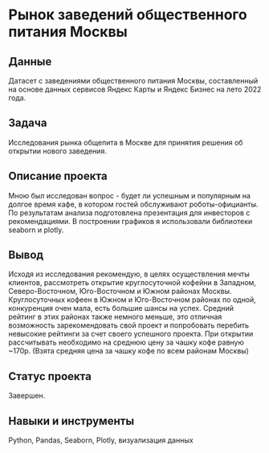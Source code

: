 # Рынок заведений общественного питания Москвы

## Данные

Датасет с заведениями общественного питания Москвы, составленный на основе данных сервисов Яндекс Карты и Яндекс Бизнес на лето 2022 года.

## Задача

Исследования рынка общепита в Москве для принятия решения об открытии нового заведения.

## Описание проекта

Мною был исследован вопрос - будет ли успешным и популярным на долгое время кафе, в котором гостей обслуживают роботы-официанты. По результатам анализа подготовлена презентация для инвесторов с рекомендациями. В построении графиков я использовали библиотеки seaborn и plotly. 

## Вывод

Исходя из исследования рекомендую, в целях осуществления мечты клиентов, рассмотреть открытие круглосуточной кофейни в Западном, Северо-Восточном, Юго-Восточном и Южном районах Москвы. Круглосуточных кофеен в Южном и Юго-Восточном районах по одной, конкуренция очен мала, есть большие шансы на успех. Средний рейтинг в этих районах также немного меньше, это отличная возможность зарекомендовать свой проект и попробовать перебить невысокие рейтинги за счет своего успешного проекта. При открытии рассчитывать необходимо на среднюю цену за чашку кофе равную ~170р. (Взята средняя цена за чашку кофе по всем районам Москвы)

## Статус проекта

Завершен.

## Навыки и инструменты

Python, Pandas, Seaborn, Plotly, визуализация данных
